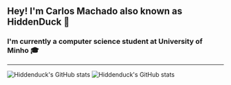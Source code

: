 ## Hey! I'm Carlos Machado also known as HiddenDuck 🦆

### I'm currently a computer science student at University of Minho 🎓

---
![Hiddenduck's GitHub stats](https://github-readme-stats.vercel.app/api?username=hiddenduck&theme=dark&show_icons=true) ![Hiddenduck's GitHub stats](https://github-readme-stats.vercel.app/api/top-langs/?username=hiddenduck&theme=blue-green)

